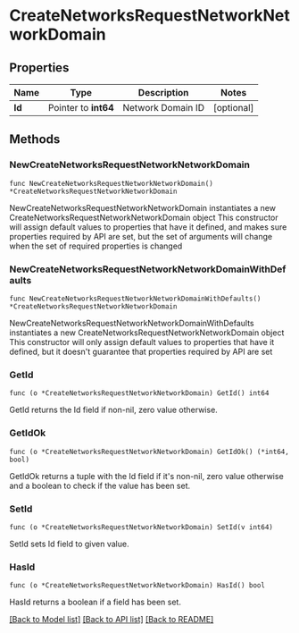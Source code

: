 # CreateNetworksRequestNetworkNetworkDomain

## Properties

Name | Type | Description | Notes
------------ | ------------- | ------------- | -------------
**Id** | Pointer to **int64** | Network Domain ID | [optional] 

## Methods

### NewCreateNetworksRequestNetworkNetworkDomain

`func NewCreateNetworksRequestNetworkNetworkDomain() *CreateNetworksRequestNetworkNetworkDomain`

NewCreateNetworksRequestNetworkNetworkDomain instantiates a new CreateNetworksRequestNetworkNetworkDomain object
This constructor will assign default values to properties that have it defined,
and makes sure properties required by API are set, but the set of arguments
will change when the set of required properties is changed

### NewCreateNetworksRequestNetworkNetworkDomainWithDefaults

`func NewCreateNetworksRequestNetworkNetworkDomainWithDefaults() *CreateNetworksRequestNetworkNetworkDomain`

NewCreateNetworksRequestNetworkNetworkDomainWithDefaults instantiates a new CreateNetworksRequestNetworkNetworkDomain object
This constructor will only assign default values to properties that have it defined,
but it doesn't guarantee that properties required by API are set

### GetId

`func (o *CreateNetworksRequestNetworkNetworkDomain) GetId() int64`

GetId returns the Id field if non-nil, zero value otherwise.

### GetIdOk

`func (o *CreateNetworksRequestNetworkNetworkDomain) GetIdOk() (*int64, bool)`

GetIdOk returns a tuple with the Id field if it's non-nil, zero value otherwise
and a boolean to check if the value has been set.

### SetId

`func (o *CreateNetworksRequestNetworkNetworkDomain) SetId(v int64)`

SetId sets Id field to given value.

### HasId

`func (o *CreateNetworksRequestNetworkNetworkDomain) HasId() bool`

HasId returns a boolean if a field has been set.


[[Back to Model list]](../README.md#documentation-for-models) [[Back to API list]](../README.md#documentation-for-api-endpoints) [[Back to README]](../README.md)


